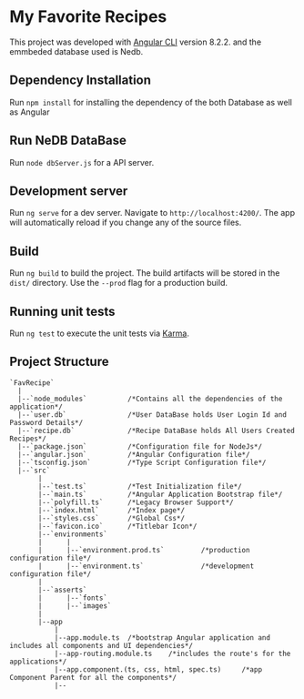# My Favorite Recipes

This project was developed with [Angular CLI](https://github.com/angular/angular-cli) version 8.2.2. and the emmbeded database used is Nedb.

## Dependency Installation

Run `npm install` for installing the dependency of the both Database as well as Angular 

## Run NeDB DataBase 

Run `node dbServer.js` for a API server. 

## Development server

Run `ng serve` for a dev server. Navigate to `http://localhost:4200/`. The app will automatically reload if you change any of the source files.

## Build

Run `ng build` to build the project. The build artifacts will be stored in the `dist/` directory. Use the `--prod` flag for a production build.

## Running unit tests

Run `ng test` to execute the unit tests via [Karma](https://karma-runner.github.io).

## Project Structure
```
`FavRecipe`
  |
  |--`node_modules`          /*Contains all the dependencies of the application*/
  |--`user.db`               /*User DataBase holds User Login Id and Password Details*/
  |--`recipe.db`             /*Recipe DataBase holds All Users Created Recipes*/
  |--`package.json`          /*Configuration file for NodeJs*/
  |--`angular.json`          /*Angular Configuration file*/
  |--`tsconfig.json`         /*Type Script Configuration file*/
  |--`src`
       |
       |--`test.ts`          /*Test Initialization file*/
       |--`main.ts`          /*Angular Application Bootstrap file*/
       |--`polyfill.ts`      /*Legacy Browser Support*/
       |--`index.html`       /*Index page*/
       |--`styles.css`       /*Global Css*/
       |--`favicon.ico`      /*Titlebar Icon*/
       |--`environments`
       |      |     
       |      |--`environment.prod.ts`         /*production configuration file*/
       |      |--`environment.ts`              /*development configuration file*/
       |
       |--`asserts`
       |      |--`fonts`                       
       |      |--`images`
       | 
       |--app 
           |
           |--app.module.ts  /*bootstrap Angular application and includes all components and UI dependencies*/
           |--app-routing.module.ts    /*includes the route's for the applications*/
           |--app.component.(ts, css, html, spec.ts)     /*app Component Parent for all the components*/
           |--                   
```   